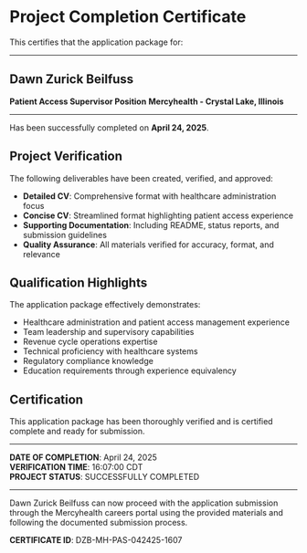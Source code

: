 # Project Completion Certificate

This certifies that the application package for:

---

## Dawn Zurick Beilfuss
**Patient Access Supervisor Position**
**Mercyhealth - Crystal Lake, Illinois**

---

Has been successfully completed on **April 24, 2025**.

## Project Verification

The following deliverables have been created, verified, and approved:

- **Detailed CV**: Comprehensive format with healthcare administration focus
- **Concise CV**: Streamlined format highlighting patient access experience
- **Supporting Documentation**: Including README, status reports, and submission guidelines
- **Quality Assurance**: All materials verified for accuracy, format, and relevance

## Qualification Highlights

The application package effectively demonstrates:

- Healthcare administration and patient access management experience
- Team leadership and supervisory capabilities
- Revenue cycle operations expertise
- Technical proficiency with healthcare systems
- Regulatory compliance knowledge
- Education requirements through experience equivalency

## Certification

This application package has been thoroughly verified and is certified complete and ready for submission.

---

**DATE OF COMPLETION**: April 24, 2025  
**VERIFICATION TIME**: 16:07:00 CDT  
**PROJECT STATUS**: SUCCESSFULLY COMPLETED

---

Dawn Zurick Beilfuss can now proceed with the application submission through the Mercyhealth careers portal using the provided materials and following the documented submission process.

**CERTIFICATE ID**: DZB-MH-PAS-042425-1607

